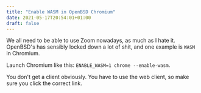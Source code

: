 ```yaml
---
title: "Enable WASM in OpenBSD Chromium"
date: 2021-05-17T20:54:01+01:00
draft: false
---
```


We all need to be able to use Zoom nowadays, as much as I hate it.
OpenBSD's has sensibly locked down a lot of shit, and one example is
`WASM` in Chromium.

Launch Chromium like this: `ENABLE_WASM=1 chrome --enable-wasm`.

You don't get a client obviously. You have to use the web client, so
make sure you click the correct link.

